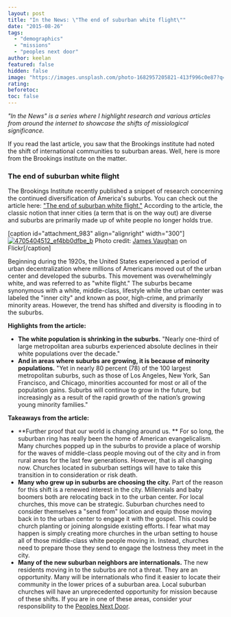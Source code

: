 ```yaml
---
layout: post
title: "In the News: \"The end of suburban white flight\""
date: "2015-08-26"
tags: 
  - "demographics"
  - "missions"
  - "peoples next door"
author: keelan
featured: false
hidden: false
image: "https://images.unsplash.com/photo-1682957205821-413f996c0e87?q=80&w=1974&auto=format&fit=crop&ixlib=rb-4.0.3&ixid=M3wxMjA3fDB8MHxwaG90by1wYWdlfHx8fGVufDB8fHx8fA%3D%3D"
rating:
beforetoc:
toc: false
---
```


_"In the News" is a series where I highlight research and various articles from around the internet to showcase the shifts of missiological significance._ 

If you read the last article, you saw that the Brookings institute had noted the shift of international communities to suburban areas. Well, here is more from the Brookings institute on the matter.

### The end of suburban white flight

The Brookings Institute recently published a snippet of research concerning the continued diversification of America's suburbs. You can check out the article here: ["The end of suburban white flight."](http://www.brookings.edu/blogs/the-avenue/posts/2015/07/23-suburban-white-flight-frey) According to the article, the classic notion that inner cities (a term that is on the way out) are diverse and suburbs are primarily made up of white people no longer holds true.

\[caption id="attachment\_983" align="alignright" width="300"\][![4705404512_ef4bb0dfbe_b](https://keelancook.files.wordpress.com/2020/08/92691-4705404512_ef4bb0dfbe_b.jpg?w=300&h=209)](https://keelancook.files.wordpress.com/2020/08/92691-4705404512_ef4bb0dfbe_b.jpg) Photo credit: [James Vaughan](https://www.flickr.com/photos/x-ray_delta_one/4705404512/in/photolist-8aNqQ1-83h9tX-7Swwyw-8iXmvp-7nUUPR-7ptzJA-7ppGii-839ZTh-7n2iDE-7nVhHt-7nUQep-7nZ6ML-8euNMt-7VxfAN-7MsPaM-7Hwzdq-8rSf9E-82121J-8nkSMv-7ZZuvs-7Vx5QA-7SWFS5-849VLE-7P9zNv-7i9xMa-8b3WQL-7SwwC3-7ptzpA-7oEdyW-7MwM4j-7L4c7R-7m8gKM-8aZDbX-849WS3-7ZZuh9-7Vg3am-7ptzrU-7mhNUH-7mmW6r-7iDpcS-6YzPjf-8u5wvJ-8noZBu-7Vu1ov-7Qm8UZ-8aZDtD-8ugVUz-7k9DXB-7LHQxB-87Knmy) on Flickr\[/caption\]

Beginning during the 1920s, the United States experienced a period of urban decentralization where millions of Americans moved out of the urban center and developed the suburbs. This movement was overwhelmingly white, and was referred to as "white flight." The suburbs became synonymous with a white, middle-class, lifestyle while the urban center was labeled the "inner city" and known as poor, high-crime, and primarily minority areas. However, the trend has shifted and diversity is flooding in to the suburbs.

**Highlights from the article:**

- **The white population is shrinking in the suburbs.** "Nearly one-third of large metropolitan area suburbs experienced absolute declines in their white populations over the decade."
- **And in areas where suburbs are growing, it is because of minority populations.** "Yet in nearly 80 percent (78) of the 100 largest metropolitan suburbs, such as those of Los Angeles, New York, San Francisco, and Chicago, minorities accounted for most or all of the population gains. Suburbs will continue to grow in the future, but increasingly as a result of the rapid growth of the nation’s growing young minority families."

**Takeaways from the article:**

- **Further proof that our world is changing around us. ** For so long, the suburban ring has really been the home of American evangelicalism. Many churches popped up in the suburbs to provide a place of worship for the waves of middle-class people moving out of the city and in from rural areas for the last few generations. However, that is all changing now. Churches located in suburban settings will have to take this transition in to consideration or risk death.
- **Many who grew up in suburbs are choosing the city.** Part of the reason for this shift is a renewed interest in the city. Millennials and baby boomers both are relocating back in to the urban center. For local churches, this move can be strategic. Suburban churches need to consider themselves a "send from" location and equip those moving back in to the urban center to engage it with the gospel. This could be church planting or joining alongside existing efforts. I fear what may happen is simply creating more churches in the urban setting to house all of those middle-class white people moving in. Instead, churches need to prepare those they send to engage the lostness they meet in the city.
- **Many of the new suburban neighbors are internationals.** The new residents moving in to the suburbs are not a threat. They are an opportunity. Many will be internationals who find it easier to locate their community in the lower prices of a suburban area. Local suburban churches will have an unprecedented opportunity for mission because of these shifts. If you are in one of these areas, consider your responsibility to the [Peoples Next Door](http://blog.keelancook.com/2015/07/the-peoples-next-door.html).
